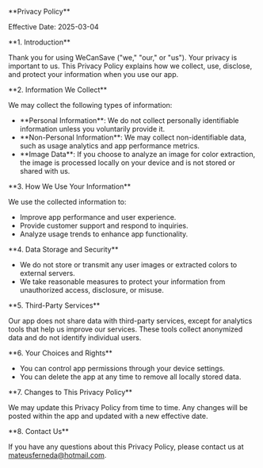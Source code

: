 \*\*Privacy Policy\*\*

Effective Date: 2025-03-04

\*\*1. Introduction\*\*

Thank you for using WeCanSave ("we," "our," or "us"). Your privacy is important to us. This Privacy Policy explains how we collect, use, disclose, and protect your information when you use our app.

\*\*2. Information We Collect\*\*

We may collect the following types of information:

- \*\*Personal Information\*\*: We do not collect personally identifiable information unless you voluntarily provide it.
- \*\*Non-Personal Information\*\*: We may collect non-identifiable data, such as usage analytics and app performance metrics.
- \*\*Image Data\*\*: If you choose to analyze an image for color extraction, the image is processed locally on your device and is not stored or shared with us.

\*\*3. How We Use Your Information\*\*

We use the collected information to:

- Improve app performance and user experience.
- Provide customer support and respond to inquiries.
- Analyze usage trends to enhance app functionality.

\*\*4. Data Storage and Security\*\*

- We do not store or transmit any user images or extracted colors to external servers.
- We take reasonable measures to protect your information from unauthorized access, disclosure, or misuse.

\*\*5. Third-Party Services\*\*

Our app does not share data with third-party services, except for analytics tools that help us improve our services. These tools collect anonymized data and do not identify individual users.

\*\*6. Your Choices and Rights\*\*

- You can control app permissions through your device settings.
- You can delete the app at any time to remove all locally stored data.

\*\*7. Changes to This Privacy Policy\*\*

We may update this Privacy Policy from time to time. Any changes will be posted within the app and updated with a new effective date.

\*\*8. Contact Us\*\*

If you have any questions about this Privacy Policy, please contact us at mateusferneda@hotmail.com.
